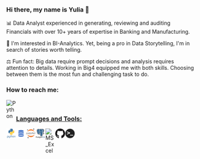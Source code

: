 ### Hi there, my name is Yulia :wave:

:bar_chart: Data Analyst experienced in generating, reviewing and auditing Financials with over 10+ years of expertise in Banking and Manufacturing.

:city_sunrise: I'm interested in BI-Analytics. Yet, being a pro in Data Storytelling, I'm in search of stories worth telling.

:balance_scale: Fun fact: Big data require prompt decisions and analysis requires attention to details. Working in Big4 equipped me with both skills. Choosing between them is the most fun and challenging task to do.
<br>
### How to reach me:

<a href="https://t.me/y_n_i_k"><img align="left" alt="Python" width="26px" src="https://upload.wikimedia.org/wikipedia/commons/8/82/Telegram_logo.svg" />
<br>
### Languages and Tools:

<img align="left" alt="Python" width="26px" src="https://github.com/devicons/devicon/blob/master/icons/python/python-original-wordmark.svg" />
<img align="left" alt="SQL" width="26px" src="https://raw.githubusercontent.com/github/explore/80688e429a7d4ef2fca1e82350fe8e3517d3494d/topics/sql/sql.png" />
<img align="left" alt="Jupyter_notebook" width="26px" src="https://github.com/devicons/devicon/blob/master/icons/jupyter/jupyter-original-wordmark.svg" />
<img align="left" alt="PostgreSQL" width="26px" src="https://github.com/devicons/devicon/blob/master/icons/postgresql/postgresql-original-wordmark.svg" />
<img align="left" alt="MS_Excel" width="26px" src="https://upload.wikimedia.org/wikipedia/commons/thumb/3/34/Microsoft_Office_Excel_%282019–present%29.svg/1200px-Microsoft_Office_Excel_%282019–present%29.svg.png" />
<img align="left" alt="GitHub" width="26px" src="https://raw.githubusercontent.com/github/explore/78df643247d429f6cc873026c0622819ad797942/topics/github/github.png" />
<img align="left" alt="Terminal" width="26px" src="https://raw.githubusercontent.com/github/explore/80688e429a7d4ef2fca1e82350fe8e3517d3494d/topics/terminal/terminal.png" />
